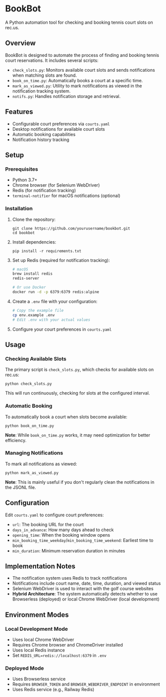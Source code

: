# BookBot

A Python automation tool for checking and booking tennis court slots on rec.us.

## Overview

BookBot is designed to automate the process of finding and booking tennis court reservations. It includes several scripts:

- `check_slots.py`: Monitors available court slots and sends notifications when matching slots are found.
- `book_on_time.py`: Automatically books a court at a specific time.
- `mark_as_viewed.py`: Utility to mark notifications as viewed in the notification tracking system.
- `notifs.py`: Handles notification storage and retrieval.

## Features

- Configurable court preferences via `courts.yaml`
- Desktop notifications for available court slots
- Automatic booking capabilities
- Notification history tracking

## Setup

### Prerequisites

- Python 3.7+
- Chrome browser (for Selenium WebDriver)
- Redis (for notification tracking)
- `terminal-notifier` for macOS notifications (optional)

### Installation

1. Clone the repository:

   ```
   git clone https://github.com/yourusername/bookbot.git
   cd bookbot
   ```

2. Install dependencies:

   ```
   pip install -r requirements.txt
   ```

3. Set up Redis (required for notification tracking):

   ```bash
   # macOS
   brew install redis
   redis-server

   # Or use Docker
   docker run -d -p 6379:6379 redis:alpine
   ```

4. Create a `.env` file with your configuration:

   ```bash
   # Copy the example file
   cp env.example .env
   # Edit .env with your actual values
   ```

5. Configure your court preferences in `courts.yaml`

## Usage

### Checking Available Slots

The primary script is `check_slots.py`, which checks for available slots on rec.us:

```
python check_slots.py
```

This will run continuously, checking for slots at the configured interval.

### Automatic Booking

To automatically book a court when slots become available:

```
python book_on_time.py
```

**Note**: While `book_on_time.py` works, it may need optimization for better efficiency.

### Managing Notifications

To mark all notifications as viewed:

```
python mark_as_viewed.py
```

**Note**: This is mainly useful if you don't regularly clean the notifications in the JSONL file.

## Configuration

Edit `courts.yaml` to configure court preferences:

- `url`: The booking URL for the court
- `days_in_advance`: How many days ahead to check
- `opening_time`: When the booking window opens
- `min_booking_time_weekday`/`min_booking_time_weekend`: Earliest time to book
- `min_duration`: Minimum reservation duration in minutes

## Implementation Notes

- The notification system uses Redis to track notifications
- Notifications include court name, date, time, duration, and viewed status
- Selenium WebDriver is used to interact with the golf course websites
- **Hybrid Architecture**: The system automatically detects whether to use Browserless (deployed) or local Chrome WebDriver (local development)

## Environment Modes

### Local Development Mode

- Uses local Chrome WebDriver
- Requires Chrome browser and ChromeDriver installed
- Uses local Redis instance
- Set `REDIS_URL=redis://localhost:6379` in `.env`

### Deployed Mode

- Uses Browserless service
- Requires `BROWSER_TOKEN` and `BROWSER_WEBDRIVER_ENDPOINT` in environment
- Uses Redis service (e.g., Railway Redis)
